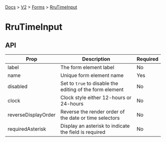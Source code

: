 [Docs](/) > [V2](/docs/v2/get-started) > [Forms](/docs/v2/components/RruForm) > [RruTimeInput](/docs/v2/components/RruTimeInput)


# RruTimeInput

## API

| Prop | Description | Required |
|-|-|-|
| label | The form element label | No |
| name | Unique form element name | Yes |
| disabled | Set to `true` to disable the editing of the form element | No |
| clock | Clock style either 12-hours or 24-hours | No |
| reverseDisplayOrder | Reverse the render order of the date or time selectors | No |
| requiredAsterisk | Display an asterisk to indicate the field is required | No |

